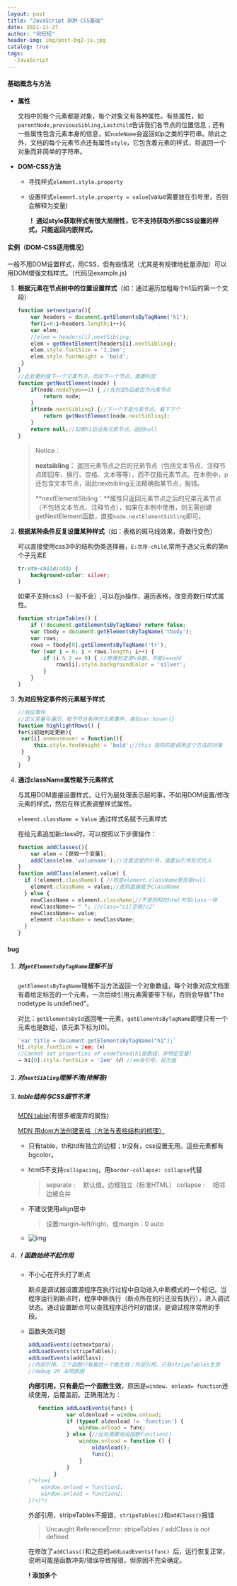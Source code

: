 ```yaml
---
layout: post
title: "JavaScript DOM-CSS基础"
date: 2021-11-27
author: "何短短"
header-img: img/post-bg2-js.jpg
catalog: true
tags: 
  -JavaScript
---
```


#### 基础概念与方法

* **属性**

  文档中的每个元素都是对象，每个对象又有各种属性。有些属性，如`parentNode,previousSibling,Lastchild`告诉我们各节点的位置信息；还有一些属性包含元素本身的信息，如`nodeName`会返回如p之类的字符串。除此之外，文档的每个元素节点还有属性`style`，它包含着元素的样式，将返回一个对象而非简单的字符串。

* **DOM-CSS方法**

  * 寻找样式`element.style.property`

  * 设置样式`element.style.property = value`(value需要放在引号里，否则会解释为变量)

    **！ 通过style获取样式有很大局限性，它不支持获取外部CSS设置的样式，只能返回内嵌样式。**


#### 实例（DOM-CSS适用情况）

一般不用DOM设置样式，用CSS，但有些情况（尤其是有规律地批量添加）可以用DOM增强文档样式。（代码见example.js)

1. **根据元素在节点树中的位置设置样式**（如：通过遍历加粗每个h1后的第一个文段）

   ``````js
   function setnextpara(){
       var headers = document.getElementsByTagName('h1');
       for(i=0;i<headers.length;i++){
       var elem;
       //elem = headers[i].nextSibling;
       elem = getNextElement(headers[i].nextSibling);
       elem.style.fontSize = '1.2em';
       elem.style.fontWeight = 'bold';
   	}
   }
   //此处要的是下一个元素节点，而非下一个节点，需要判定
   function getNextElement(node) {
       if(node.nodeType==1) { //先判定h后是否为元素节点
           return node;
       }
       if(node.nextSibling) {//下一个不是元素节点，看下下个
           return getNextElement(node.nextSibling);
       }
       return null;//如果h1后没有元素节点，返回null
   }
   ``````

   > Notice：
   >
   >  **nextsibling：** 返回元素节点之后的兄弟节点（包括文本节点、注释节点即回车、换行、空格、文本等等），而不仅指元素节点。在本例中，p还包含文本节点，因此nextsibling无法精确指某节点，报错。
   >
   > **nextElementSibling：**属性只返回元素节点之后的兄弟元素节点（不包括文本节点、注释节点），如果在本例中使用，则无需创建getNextElement函数，直接`node.nextElementSibling`即可。

   

2. **根据某种条件反复设置某种样式**（如：表格的斑马线效果，奇数行变色）

   可以直接使用css3中的结构伪类选择器，`E:次序-child`,常用于选父元素的第n个子元素E

   ``````css
   tr:nth-child(odd) {
       background-color: silver;
   }
   ``````

   如果不支持css3（一般不会）,可以在js操作，遍历表格，改变奇数行样式属性。

   ``````js
   function stripeTables() {
       if (!document.getElementsByTagName) return false;
       var tbody = document.getElementsByTagName('tbody');
       var rows;
       rows = tbody[0].getElementsByTagName('tr');
       for (var i = 0; i < rows.length; i++) {
           if (i % 2 == 0) { //奇偶判定用%余数，不能i==odd
               rows[i].style.backgroundColor = 'silver';
           }
       }
   }
   ``````

3. **为对应特定事件的元素赋予样式**

   ``````js
   //响应事件
   //定义变量与遍历，赋予符合条件的元素事件，类似var:hover{}
   function highlightRows() {
   for(i初始判定更新){
   	var[i].onmouseover = function(){
   		this.style.fontWeight = 'bold';//this 指向的是调用这个方法的对象
   	}
      }
   }
   ``````

4. **通过className属性赋予元素样式**

   与其用DOM直接设置样式，让行为层处理表示层的事，不如用DOM设置/修改元素的样式，然后在样式表调整样式属性。

   `element.className = Value` 通过样式名赋予元素样式

   在给元素追加新class时，可以按照以下步骤操作：

   ``````js
   function addClasses(){
       var elem = [获取一个变量];
       addClass(elem,'valuename');//注意这里的引号，值要以引号形式代入
   }
   function addClass(element,value) {
     if (!element.className) { //检查element.className是否是null
       element.className = value;//是则直接赋予className
     } else {
       newClassName = element.className;//不是则和在html书写class一样
       newClassName+= " "; //class="c1[空格]c2"
       newClassName+= value;
       element.className = newClassName;
     }
   }
   ``````

#### bug

1. ##### 对`getElementsByTagName`理解不当

   `getElementsByTagName`理解不当方法返回一个对象数组，每个对象对应文档里有着给定标签的一个元素，一次后续引用元素需要带下标，否则会导致"The nodetype is undefined"。

   对比：`getElementsById`返回唯一元素，`getElementsByTagName`即使只有一个元素也是数组，该元素下标为[0]。

   ``````js
   `var title = document.getElementsByTagName("h1");`
   h1.style.fontSize = 2em;（×）
   //Cannot set properties of undefined(h1是数组，非特定变量) 
   → h1[0].style.fontSize = '2em'（√）//em有引号，视为值

2. ##### 对`nextSibling`理解不清(待解答) 

3. ##### table结构与CSS细节不清

   [MDN table](https://developer.mozilla.org/zh-CN/docs/Web/HTML/Element/table)(有很多被废弃的属性)

   [MDN 用dom方法创建表格（方法与表格结构的梳理）](https://developer.mozilla.org/zh-CN/docs/Web/API/Document_Object_Model/Traversing_an_HTML_table_with_JavaScript_and_DOM_Interfaces)

   

   * 只有table，th和td有独立的边框；tr没有，css设置无用。這些元素都有bgcolor。

   * html5不支持`cellspacing`，用`border-collapse: collapse`代替

     > separate :　 默认值。边框独立（标准HTML）
     > collapse :　 相邻边被合并

   * 不建议使用align居中

     > 设置margin-left/right，或margin：0 auto

   * ![img](/img/post-domcss.jpg)

4. ##### ！函数始终不起作用

   * 不小心在开头打了断点

     断点是调试器设置源程序在执行过程中自动进入中断模式的一个标记。当程序运行到断点时，程序中断执行（断点所在的行还没有执行），进入调试状态。通过设置断点可以查找程序运行时的错误，是调试程序常用的手段。

   * 函数失效问题

     ``````js
     addLoadEvents(setnextpara); 
     addLoadEvents(stripeTables);
     addLoadEvents(addClass);
     //内部引用，三个函数只有最后一个能生效；外部引用，只有stripeTables生效
     //debug 2h 未明原因
     ``````

     **内部引用，只有最后一个函数生效**，原因是`window. onload= function`连续使用，后覆盖前。正确用法为：

     ``````js
        function addLoadEvents(func) {
                 var oldonload = window.onload;
                 if (typeof oldonload != 'function') {
                     window.onload = func;
                 } else {//此处需要另设函数function()
                     window.onload = function () {
                         oldonload();
                         func();
                     }
                 }
             }
     /*else{
         window.onload = function1;
         window.onload = function2;
     }(×)*/
     ``````

     外部引用，stripeTables不报错，`stripeTables()`和`addClass()`报错

     > Uncaught ReferenceError: stripeTables / addClass is not defined

     在修改了`addClass()`和之前的`addLoadEvents(func) `后，运行恢复正常，说明可能是函数冲突/错误导致报错，但原因不完全确定。

     **! 添加多个<script>时，一个js文件的错误可能导致连锁报错，因此一次性运行所有js文件会导致纠错困难。最好一个一个运行（添加断点或转为注释），这样便于纠察js文件内部的错误，而暂时无需考虑文件间的冲突。**

     

5. ##### **其他细节**

   * `element: nth-child(n)`，表示父元素中子元素为第n且名为element的标签，nth-child可以视为第n个element，而非element的第n个子元素.如`tr:nth-child(2n+1/odd)表示HTML表格中的奇数行。`

   * `typeof operand` 非字符串不必加引号

   * 奇偶判定用%余数，不能`i==odd`

   * js变量声明问题 ` newClassName = element.className;`
   
     > Var i=100 显示申明，i=100 隐式申明。
     >
     > 在函数中使用var关键字进行显式申明的变量是做为局部变量，而没有用var关键字，使用直接赋值方式声明的是全局变量。
     >
     > 当我们使用访问一个没有声明的变量时，JS会报错。而当我们给一个没有声明的变量赋值时，JS不会报错，相反它会认为我们是要隐式申明一个全局变量，这一点一定要注意。
     
     
